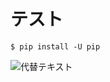 
# テスト

```
$ pip install -U pip
```

![代替テキスト](https://github.com/tsjshg/pysetup/figs/img.png "画像タイトル")

